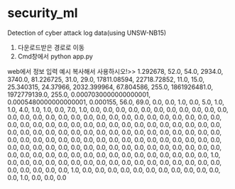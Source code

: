 # security_ml
Detection of cyber attack log data(using UNSW-NB15)

1. 다운로드받은 경로로 이동
2. Cmd창에서 python app.py

web에서 정보 입력 예시
복사해서 사용하시오!>>
1.292678,
 52.0,
 54.0,
 2934.0,
 3740.0,
 81.226725,
 31.0,
 29.0,
 17811.08594,
 22718.72852,
 11.0,
 15.0,
 25.340315,
 24.37966,
 2032.399964,
 67.804586,
 255.0,
 1861926481.0,
 1972779139.0,
 255.0,
 0.0007030000000000001,
 0.0005480000000000001,
 0.000155,
 56.0,
 69.0,
 0.0,
 0.0,
 1.0,
 0.0,
 5.0,
 1.0,
 1.0,
 4.0,
 1.0,
 1.0,
 0.0,
 7.0,
 1.0,
 0.0,
 0.0,
 0.0,
 0.0,
 0.0,
 0.0,
 0.0,
 0.0,
 0.0,
 0.0,
 0.0,
 0.0,
 0.0,
 0.0,
 0.0,
 0.0,
 0.0,
 0.0,
 0.0,
 0.0,
 0.0,
 0.0,
 0.0,
 0.0,
 0.0,
 0.0,
 0.0,
 0.0,
 0.0,
 0.0,
 0.0,
 0.0,
 0.0,
 0.0,
 0.0,
 0.0,
 0.0,
 0.0,
 0.0,
 0.0,
 0.0,
 0.0,
 0.0,
 0.0,
 0.0,
 0.0,
 0.0,
 0.0,
 0.0,
 0.0,
 0.0,
 0.0,
 0.0,
 0.0,
 0.0,
 0.0,
 0.0,
 0.0,
 0.0,
 0.0,
 0.0,
 0.0,
 0.0,
 0.0,
 0.0,
 0.0,
 0.0,
 0.0,
 0.0,
 0.0,
 0.0,
 0.0,
 0.0,
 0.0,
 0.0,
 0.0,
 0.0,
 0.0,
 0.0,
 0.0,
 0.0,
 0.0,
 0.0,
 0.0,
 0.0,
 0.0,
 0.0,
 0.0,
 0.0,
 0.0,
 0.0,
 0.0,
 0.0,
 0.0,
 0.0,
 0.0,
 0.0,
 0.0,
 0.0,
 0.0,
 0.0,
 0.0,
 0.0,
 0.0,
 0.0,
 0.0,
 0.0,
 0.0,
 0.0,
 0.0,
 0.0,
 0.0,
 1.0,
 0.0,
 0.0,
 0.0,
 0.0,
 0.0,
 0.0,
 0.0,
 0.0,
 0.0,
 0.0,
 0.0,
 0.0,
 0.0,
 0.0,
 0.0,
 0.0,
 0.0,
 0.0,
 0.0,
 0.0,
 0.0,
 0.0,
 1.0,
 0.0,
 0.0,
 0.0,
 0.0,
 0.0,
 0.0,
 0.0,
 0.0,
 0.0,
 0.0,
 0.0,
 0.0,
 1.0,
 0.0,
 0.0,
 0.0
